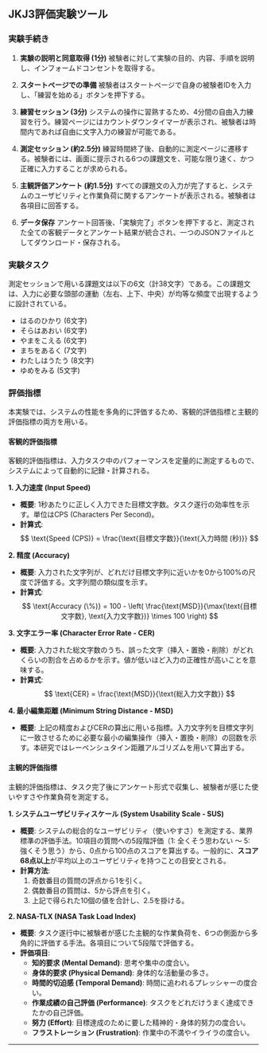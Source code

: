 ##  JKJ3評価実験ツール

### 実験手続き
1.  **実験の説明と同意取得 (1分)**
    被験者に対して実験の目的、内容、手順を説明し、インフォームドコンセントを取得する。

2.  **スタートページでの準備**
    被験者はスタートページで自身の被験者IDを入力し、「練習を始める」ボタンを押下する。

3.  **練習セッション (3分)**
    システムの操作に習熟するため、4分間の自由入力練習を行う。練習ページにはカウントダウンタイマーが表示され、被験者は時間内であれば自由に文字入力の練習が可能である。

4.  **測定セッション (約2.5分)**
    練習時間終了後、自動的に測定ページに遷移する。被験者には、画面に提示される6つの課題文を、可能な限り速く、かつ正確に入力することが求められる。

5.  **主観評価アンケート (約1.5分)**
    すべての課題文の入力が完了すると、システムのユーザビリティと作業負荷に関するアンケートが表示される。被験者は各項目に回答する。

6.  **データ保存**
    アンケート回答後、「実験完了」ボタンを押下すると、測定された全ての客観データとアンケート結果が統合され、一つのJSONファイルとしてダウンロード・保存される。

### 実験タスク

測定セッションで用いる課題文は以下の6文（計38文字）である。この課題文は、入力に必要な頭部の運動（左右、上下、中央）が均等な頻度で出現するように設計されている。

-   はるのひかり (6文字)
-   そらはあおい (6文字)
-   やまをこえる (6文字)
-   まちをあるく (7文字)
-   わたしはうたう (8文字)
-   ゆめをみる (5文字)

### 評価指標

本実験では、システムの性能を多角的に評価するため、客観的評価指標と主観的評価指標の両方を用いる。

#### 客観的評価指標

客観的評価指標は、入力タスク中のパフォーマンスを定量的に測定するもので、システムによって自動的に記録・計算される。

**1. 入力速度 (Input Speed)**
-   **概要**: 1秒あたりに正しく入力できた目標文字数。タスク遂行の効率性を示す。単位はCPS (Characters Per Second)。
-   **計算式**:
    $$ \text{Speed (CPS)} = \frac{\text{目標文字数}}{\text{入力時間 (秒)}} $$

**2. 精度 (Accuracy)**
-   **概要**: 入力された文字列が、どれだけ目標文字列に近いかを0から100%の尺度で評価する。文字列間の類似度を示す。
-   **計算式**:
    $$ \text{Accuracy (\%)} = 100 - \left( \frac{\text{MSD}}{\max(\text{目標文字数}, \text{入力文字数})} \times 100 \right) $$

**3. 文字エラー率 (Character Error Rate - CER)**
-   **概要**: 入力された総文字数のうち、誤った文字（挿入・置換・削除）がどれくらいの割合を占めるかを示す。値が低いほど入力の正確性が高いことを意味する。
-   **計算式**:
    $$ \text{CER} = \frac{\text{MSD}}{\text{総入力文字数}} $$

**4. 最小編集距離 (Minimum String Distance - MSD)**
-   **概要**: 上記の精度およびCERの算出に用いる指標。入力文字列を目標文字列に一致させるために必要な最小の編集操作（挿入・置換・削除）の回数を示す。本研究ではレーベンシュタイン距離アルゴリズムを用いて算出する。

#### 主観的評価指標

主観的評価指標は、タスク完了後にアンケート形式で収集し、被験者が感じた使いやすさや作業負荷を測定する。

**1. システムユーザビリティスケール (System Usability Scale - SUS)**
-   **概要**: システムの総合的なユーザビリティ（使いやすさ）を測定する、業界標準の評価手法。10項目の質問への5段階評価（1: 全くそう思わない 〜 5: 強くそう思う）から、0点から100点のスコアを算出する。一般的に、**スコア68点以上**が平均以上のユーザビリティを持つことの目安とされる。
-   **計算方法**:
    1.  奇数番目の質問の評点から1を引く。
    2.  偶数番目の質問は、5から評点を引く。
    3.  上記で得られた10個の値を合計し、2.5を掛ける。

**2. NASA-TLX (NASA Task Load Index)**
-   **概要**: タスク遂行中に被験者が感じた主観的な作業負荷を、6つの側面から多角的に評価する手法。各項目について5段階で評価する。
-   **評価項目**:
    -   **知的要求 (Mental Demand)**: 思考や集中の度合い。
    -   **身体的要求 (Physical Demand)**: 身体的な活動量の多さ。
    -   **時間的切迫感 (Temporal Demand)**: 時間に追われるプレッシャーの度合い。
    -   **作業成績の自己評価 (Performance)**: タスクをどれだけうまく達成できたかの自己評価。
    -   **努力 (Effort)**: 目標達成のために要した精神的・身体的努力の度合い。
    -   **フラストレーション (Frustration)**: 作業中の不満やイライラの度合い。

---
